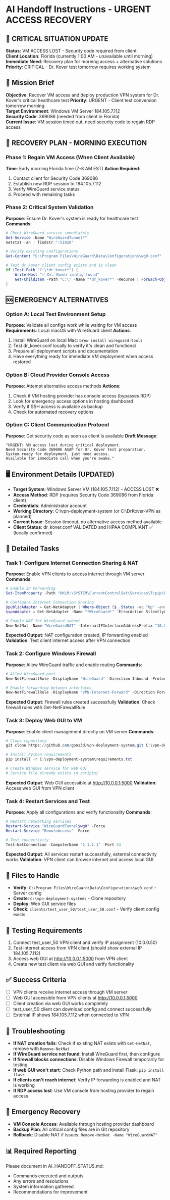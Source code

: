 # AI Handoff Instructions - URGENT ACCESS RECOVERY

## 🚨 **CRITICAL SITUATION UPDATE**
**Status**: VM ACCESS LOST - Security code required from client  
**Client Location**: Florida (currently 1:00 AM - unavailable until morning)  
**Immediate Need**: Recovery plan for morning access + alternative solutions  
**Priority**: CRITICAL - Dr. Kover test tomorrow requires working system  

## 🎯 Mission Brief
**Objective**: Recover VM access and deploy production VPN system for Dr. Kover's critical healthcare test
**Priority**: URGENT - Client test conversion tomorrow morning  
**Target Environment**: Windows VM Server 184.105.7.112  
**Security Code**: 369086 (needed from client in Florida)  
**Current Issue**: VM session timed out, need security code to regain RDP access  

## 🔄 **RECOVERY PLAN - MORNING EXECUTION**

### Phase 1: Regain VM Access (When Client Available)
**Time**: Early morning Florida time (7-8 AM EST)
**Action Required**: 
1. Contact client for Security Code 369086
2. Establish new RDP session to 184.105.7.112
3. Verify WireGuard service status
4. Proceed with remaining tasks

### Phase 2: Critical System Validation
**Purpose**: Ensure Dr. Kover's system is ready for healthcare test
**Commands**:
```powershell
# Check WireGuard service immediately
Get-Service -Name "WireGuardTunnel*"
netstat -an | findstr ":51820"

# Verify existing configurations
Get-Content "C:\Program Files\WireGuard\Data\Configurations\wg0.conf" | Select-String -Pattern "10.0.0.1"

# Test dr_kover client config exists and is clean
if (Test-Path "C:\*dr_kover*") {
    Write-Host "✅ Dr. Kover config found"
    Get-ChildItem -Path "C:\" -Name "*dr_kover*" -Recurse | ForEach-Object { Write-Host $_.FullName }
}
```

## 🆘 **EMERGENCY ALTERNATIVES**

### Option A: Local Test Environment Setup
**Purpose**: Validate all configs work while waiting for VM access
**Requirements**: Local macOS with WireGuard client
**Actions**:
1. Install WireGuard on local Mac: `brew install wireguard-tools`
2. Test dr_kover.conf locally to verify it's clean and functional
3. Prepare all deployment scripts and documentation
4. Have everything ready for immediate VM deployment when access restored

### Option B: Cloud Provider Console Access
**Purpose**: Attempt alternative access methods
**Actions**:
1. Check if VM hosting provider has console access (bypasses RDP)
2. Look for emergency access options in hosting dashboard
3. Verify if SSH access is available as backup
4. Check for automated recovery options

### Option C: Client Communication Protocol
**Purpose**: Get security code as soon as client is available
**Draft Message**:
```
"URGENT: VM access lost during critical deployment. 
Need Security Code 369086 ASAP for Dr. Kover test preparation.
System ready for deployment, just need access.
Available for immediate call when you're awake."
```

## 🖥️ Environment Details (UPDATED)
- **Target System**: Windows Server VM (184.105.7.112) - ACCESS LOST ❌
- **Access Method**: RDP (requires Security Code 369086 from Florida client)
- **Credentials**: Administrator account
- **Working Directory**: C:\vpn-deployment-system (or C:\DrKover-VPN as planned)
- **Current Issue**: Session timeout, no alternative access method available
- **Client Status**: dr_kover.conf VALIDATED and HIPAA COMPLIANT ✅ (locally confirmed)

## 📝 Detailed Tasks

### Task 1: Configure Internet Connection Sharing & NAT
**Purpose**: Enable VPN clients to access internet through VM server
**Commands**:
```powershell
# Enable IP Forwarding
Set-ItemProperty -Path "HKLM:\SYSTEM\CurrentControlSet\Services\Tcpip\Parameters" -Name "IPEnableRouter" -Value 1

# Configure Internet Connection Sharing
$publicAdapter = Get-NetAdapter | Where-Object {$_.Status -eq "Up" -and $_.InterfaceDescription -notlike "*WireGuard*"} | Select-Object -First 1
$vpnAdapter = Get-NetAdapter -Name "*WireGuard*" -ErrorAction SilentlyContinue

# Enable NAT for WireGuard subnet
New-NetNat -Name "WireGuardNAT" -InternalIPInterfaceAddressPrefix "10.0.0.0/24"
```
**Expected Output**: NAT configuration created, IP forwarding enabled
**Validation**: Test client internet access after VPN connection

### Task 2: Configure Windows Firewall
**Purpose**: Allow WireGuard traffic and enable routing
**Commands**:
```powershell
# Allow WireGuard port
New-NetFirewallRule -DisplayName "WireGuard" -Direction Inbound -Protocol UDP -LocalPort 51820 -Action Allow

# Enable forwarding between interfaces
New-NetFirewallRule -DisplayName "VPN-Internet-Forward" -Direction Forward -Action Allow -Protocol Any
```
**Expected Output**: Firewall rules created successfully
**Validation**: Check firewall rules with Get-NetFirewallRule

### Task 3: Deploy Web GUI to VM
**Purpose**: Enable client management directly on VM server
**Commands**:
```powershell
# Clone repository
git clone https://github.com/goos3d/vpn-deployment-system.git C:\vpn-deployment-system

# Install Python requirements
pip install -r C:\vpn-deployment-system\requirements.txt

# Create Windows service for web GUI
# Service file already exists in scripts/
```
**Expected Output**: Web GUI accessible at http://10.0.0.1:5000
**Validation**: Access web GUI from VPN client

### Task 4: Restart Services and Test
**Purpose**: Apply all configurations and verify functionality
**Commands**:
```powershell
# Restart networking services
Restart-Service "WireGuardTunnel$wg0" -Force
Restart-Service "RemoteAccess" -Force

# Test connectivity
Test-NetConnection -ComputerName "1.1.1.1" -Port 53
```
**Expected Output**: All services restart successfully, external connectivity works
**Validation**: VPN client can browse internet and access local GUI

## 📁 Files to Handle
- **Verify**: `C:\Program Files\WireGuard\Data\Configurations\wg0.conf` - Server config
- **Create**: `C:\vpn-deployment-system\` - Clone repository
- **Deploy**: Web GUI service files
- **Check**: `clients/test_user_50/test_user_50.conf` - Verify client config exists

## 🧪 Testing Requirements
1. Connect test_user_50 VPN client and verify IP assignment (10.0.0.50)
2. Test internet access from VPN client (should show external IP 184.105.7.112)
3. Access web GUI at http://10.0.0.1:5000 from VPN client
4. Create new test client via web GUI and verify functionality

## ✅ Success Criteria
- [ ] VPN clients receive internet access through VM server
- [ ] Web GUI accessible from VPN clients at http://10.0.0.1:5000
- [ ] Client creation via web GUI works completely
- [ ] test_user_50 client can download config and connect successfully
- [ ] External IP shows 184.105.7.112 when connected to VPN

## 🚨 Troubleshooting
- **If NAT creation fails**: Check if existing NAT exists with `Get-NetNat`, remove with `Remove-NetNat`
- **If WireGuard service not found**: Install WireGuard first, then configure
- **If firewall blocks connections**: Disable Windows Firewall temporarily for testing
- **If web GUI won't start**: Check Python path and install Flask: `pip install flask`
- **If clients can't reach internet**: Verify IP forwarding is enabled and NAT is working
- **If RDP access lost**: Use VM console from hosting provider to regain access

## 🔧 Emergency Recovery
- **VM Console Access**: Available through hosting provider dashboard
- **Backup Plan**: All critical config files are in Git repository
- **Rollback**: Disable NAT if issues: `Remove-NetNat -Name "WireGuardNAT"`

## 📊 Required Reporting
Please document in AI_HANDOFF_STATUS.md:
- Commands executed and outputs
- Any errors and resolutions
- System information gathered
- Recommendations for improvement
